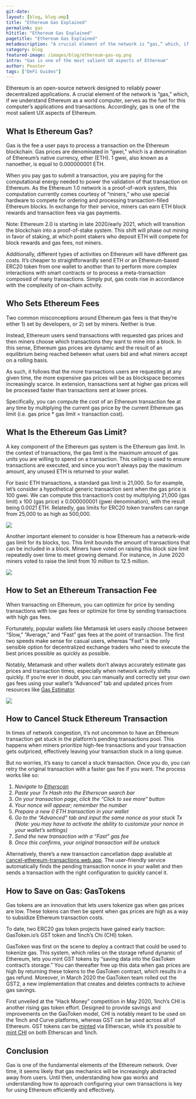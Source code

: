 ```yaml
---
git-date:
layout: [blog, blog-amp]
title: "Ethereum Gas Explained"
permalink: gas
h1title: "Ethereum Gas Explained"
pagetitle: "Ethereum Gas Explained"
metadescription: "A crucial element of the network is “gas,” which, if we understand Ethereum as a world computer, serves as the fuel for this computer’s applications and transactions"
category: blog
featured-image: /images/blog/ethereum-gas-og.png
intro: "Gas is one of the most salient UX aspects of Ethereum"
author: Peaster
tags: ["DeFi Guides"]
---
```


Ethereum is an open-source network designed to reliably power decentralized applications. A crucial element of the network is “gas,” which, if we understand Ethereum as a world computer, serves as the fuel for this computer’s applications and transactions. Accordingly, gas is one of the most salient UX aspects of Ethereum.

## What Is Ethereum Gas?

Gas is the fee a user pays to process a transaction on the Ethereum blockchain. Gas prices are denominated in “gwei,” which is a denomination of Ethereum’s native currency, ether (ETH). 1 gwei, also known as a nanoether, is equal to 0.000000001 ETH.

When you pay gas to submit a transaction, you are paying for the computational energy needed to power the validation of that transaction on Ethereum. As the Ethereum 1.0 network is a proof-of-work system, this computation currently comes courtesy of “miners,” who use special hardware to compete for ordering and processing transaction-filled Ethereum blocks. In exchange for their service, miners can earn ETH block rewards and transaction fees via gas payments.

Note: Ethereum 2.0 is starting in late 2020/early 2021, which will transition the blockchain into a proof-of-stake system. This shift will phase out mining in favor of staking, at which point stakers who deposit ETH will compete for block rewards and gas fees, not miners.

Additionally, different types of activities on Ethereum will have different gas costs. It’s cheaper to straightforwardly send ETH or an Ethereum-based ERC20 token from one wallet to another than to perform more complex interactions with smart contracts or to process a meta-transaction composed of many transactions. Simply put, gas costs rise in accordance with the complexity of on-chain activity.

## Who Sets Ethereum Fees

Two common misconceptions around Ethereum gas fees is that they’re either 1) set by developers, or 2) set by miners. Neither is true.

Instead, Ethereum users send transactions with requested gas prices and then miners choose which transactions they want to mine into a block. In this sense, Ethereum gas prices are dynamic and the result of an equilibrium being reached between what users bid and what miners accept on a rolling basis.

As such, it follows that the more transactions users are requesting at any given time, the more expensive gas prices will be as blockspace becomes increasingly scarce. In extension, transactions sent at higher gas prices will be processed faster than transactions sent at lower prices.

Specifically, you can compute the cost of an Ethereum transaction fee at any time by multiplying the current gas price by the current Ethereum gas limit (i.e. gas price \* gas limit = transaction cost).

## What Is the Ethereum Gas Limit?

A key component of the Ethereum gas system is the Ethereum gas limit. In the context of transactions, the gas limit is the maximum amount of gas units you are willing to spend on a transaction. This ceiling is used to ensure transactions are executed, and since you won’t always pay the maximum amount, any unused ETH is returned to your wallet.

For basic ETH transactions, a standard gas limit is 21,000. So for example, let’s consider a hypothetical generic transaction sent when the gas price is 100 gwei. We can compute this transaction’s cost by multiplying 21,000 (gas limit) x 100 (gas price) x 0.000000001 (gwei denomination), with the result being 0.0021 ETH. Relatedly, gas limits for ERC20 token transfers can range from 25,000 to as high as 500,000.

![](/images/blog/ethereum-gas-explained/image2.png)

Another important element to consider is how Ethereum has a network-wide gas limit for its blocks, too. This limit bounds the amount of transactions that can be included in a block. Miners have voted on raising this block size limit repeatedly over time to meet growing demand. For instance, in June 2020 miners voted to raise the limit from 10 million to 12.5 million.

![](/images/blog/gas-perblock.png)

## How to Set an Ethereum Transaction Fee

When transacting on Ethereum, you can optimize for price by sending transactions with low gas fees or optimize for time by sending transactions with high gas fees.

Fortunately, popular wallets like Metamask let users easily choose between “Slow,” “Average,” and “Fast” gas fees at the point of transaction. The first two speeds make sense for casual users, whereas “Fast” is the only sensible option for decentralized exchange traders who need to execute the best prices possible as quickly as possible.

Notably, Metamask and other wallets don’t always accurately estimate gas prices and transaction times, especially when network activity shifts quickly. If you’re ever in doubt, you can manually and correctly set your own gas fees using your wallet’s “Advanced” tab and updated prices from resources like [Gas Estimator](https://www.blocknative.com/gas-estimator).

![](/images/blog/ethereum-gas-explained/image1.png)

## How to Cancel Stuck Ethereum Transaction

In times of network congestion, it’s not uncommon to have an Ethereum transaction get stuck in the platform’s pending transactions pool. This happens when miners prioritize high-fee transactions and your transaction gets outpriced, effectively leaving your transaction stuck in a long queue.

But no worries, it’s easy to cancel a stuck transaction. Once you do, you can retry the original transaction with a faster gas fee if you want. The process works like so:

1. _Navigate to [Etherscan](https://etherscan.io/)_
2. _Paste your Tx Hash into the Etherscan search bar_
3. _On your transaction page, click the “Click to see more” button_
4. _Your nonce will appear; remember the number_
5. _Prepare a new 0 ETH transaction in your wallet_
6. _Go to the “Advanced” tab and input the same nonce as your stuck Tx (Note: you may have to activate the ability to customize your nonce in your wallet’s settings)_
7. _Send the new transaction with a “Fast” gas fee_
8. _Once this confirms, your original transaction will be unstuck_

Alternatively, there’s a new transaction cancellation dapp available at [cancel-ethereum-transactions.web.app](https://cancel-ethereum-transactions.web.app/). The user-friendly service automatically finds the pending transaction nonce in your wallet and then sends a transaction with the right configuration to quickly cancel it.

## How to Save on Gas: GasTokens

Gas tokens are an innovation that lets users tokenize gas when gas prices are low. These tokens can then be spent when gas prices are high as a way to subsidize Ethereum transaction costs.

To date, two ERC20 gas token projects have gained early traction: GasToken.io’s GST token and 1inch’s Chi (CHI) token.

GasToken was first on the scene to deploy a contract that could be used to tokenize gas. This system, which relies on the storage refund dynamic of Ethereum, lets you mint GST tokens by “saving data into the GasToken contract’s storage.” You can thereafter free up this data when gas prices are high by returning these tokens to the GasToken contract, which results in a gas refund. Moreover, in March 2020 the GasToken team rolled out the GST2, a new implementation that creates and deletes contracts to achieve gas savings.

First unveiled at the “Hack Money” competition in May 2020, 1inch’s CHI is another rising gas token effort. Designed to provide savings and improvements on the GasToken model, CHI is notably meant to be used on the 1inch and Curve platforms, whereas GST can be used across all of Ethereum. GST tokens can be [minted](https://gastoken.io/) via Etherscan, while it’s possible to [mint CHI](https://medium.com/@1inch.exchange/everything-you-wanted-to-know-about-chi-gastoken-a1ba0ea55bf3) on both Etherscan and 1inch.

## Conclusion

Gas is one of the fundamental elements of the Ethereum network. Over time, it seems likely that gas mechanics will be increasingly abstracted away from users. Until then, understanding how gas works and understanding how to approach configuring your own transactions is key for using Ethereum efficiently and effectively.
